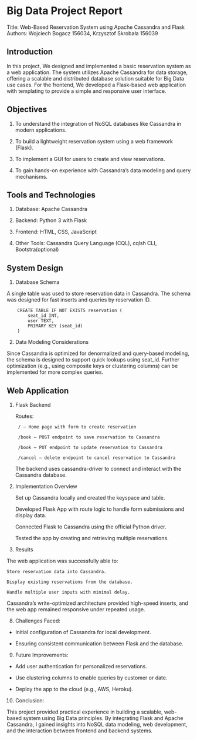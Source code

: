 # Big Data Project Report

Title: Web-Based Reservation System using Apache Cassandra and Flask
Authors: Wojciech Bogacz 156034, Krzysztof Skrobała 156039

## Introduction

In this project, We designed and implemented a basic reservation system as a web application. The system utilizes Apache Cassandra for data storage, offering a scalable and distributed database solution suitable for Big Data use cases. For the frontend, We developed a Flask-based web application with templating to provide a simple and responsive user interface.

## Objectives

1. To understand the integration of NoSQL databases like Cassandra in modern applications.

2. To build a lightweight reservation system using a web framework (Flask).

3. To implement a GUI for users to create and view reservations.

4. To gain hands-on experience with Cassandra’s data modeling and query mechanisms.

## Tools and Technologies

1. Database: Apache Cassandra

2. Backend: Python 3 with Flask

3. Frontend: HTML, CSS, JavaScript

4. Other Tools: Cassandra Query Language (CQL), cqlsh CLI, Bootstra(optional)

## System Design

1. Database Schema

A single table was used to store reservation data in Cassandra. The schema was designed for fast inserts and queries by reservation ID.

```
    CREATE TABLE IF NOT EXISTS reservation (
        seat_id INT,
        user TEXT,
        PRIMARY KEY (seat_id)
    )
```
2. Data Modeling Considerations

Since Cassandra is optimized for denormalized and query-based modeling, the schema is designed to support quick lookups using seat_id. Further optimization (e.g., using composite keys or clustering columns) can be implemented for more complex queries.

## Web Application

1. Flask Backend

    Routes:

        / – Home page with form to create reservation

        /book – POST endpoint to save reservation to Cassandra

        /book – PUT endpoint to update reservation to Cassandra

        /cancel – delete endpoint to cancel reservation to Cassandra


    The backend uses cassandra-driver to connect and interact with the Cassandra database.


6. Implementation Overview

    Set up Cassandra locally and created the keyspace and table.

    Developed Flask App with route logic to handle form submissions and display data.

    Connected Flask to Cassandra using the official Python driver.

    Tested the app by creating and retrieving multiple reservations.

7. Results

The web application was successfully able to:

    Store reservation data into Cassandra.

    Display existing reservations from the database.

    Handle multiple user inputs with minimal delay.

Cassandra’s write-optimized architecture provided high-speed inserts, and the web app remained responsive under repeated usage.

8. Challenges Faced:

- Initial configuration of Cassandra for local development.

- Ensuring consistent communication between Flask and the database.

9. Future Improvements:

- Add user authentication for personalized reservations.

- Use clustering columns to enable queries by customer or date.

- Deploy the app to the cloud (e.g., AWS, Heroku).


10. Conclusion:

This project provided practical experience in building a scalable, web-based system using Big Data principles. By integrating Flask and Apache Cassandra, I gained insights into NoSQL data modeling, web development, and the interaction between frontend and backend systems.